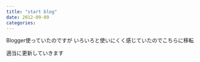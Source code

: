 ```yaml
---
title: "start blog"
date: 2012-09-09
categories:
---
```


Blogger使っていたのですが
いろいろと使いにくく感じていたのでこちらに移転

適当に更新していきます
